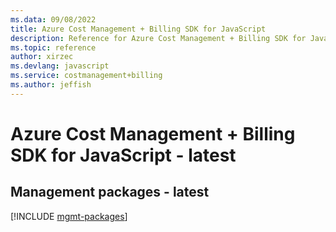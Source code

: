 ```yaml
---
ms.data: 09/08/2022
title: Azure Cost Management + Billing SDK for JavaScript
description: Reference for Azure Cost Management + Billing SDK for JavaScript
ms.topic: reference
author: xirzec
ms.devlang: javascript
ms.service: costmanagement+billing
ms.author: jeffish
---
```

# Azure Cost Management + Billing SDK for JavaScript - latest

## Management packages - latest
[!INCLUDE [mgmt-packages](cost-management-+-billing-mgmt-index.md)]